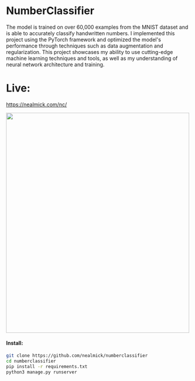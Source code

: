 # NumberClassifier

The model is trained on over 60,000 examples from the MNIST dataset and is able to accurately classify handwritten numbers. I implemented this project using the PyTorch framework and optimized the model's performance through techniques such as data augmentation and regularization. This project showcases my ability to use cutting-edge machine learning techniques and tools, as well as my understanding of neural network architecture and training.


# Live:
https://nealmick.com/nc/

<img src="https://i.imgur.com/bYOAdaW.png" width="500" height="600" />

#### Install:
```bash
git clone https://github.com/nealmick/numberclassifier
cd numberclassifier
pip install -r requirements.txt
python3 manage.py runserver
```
